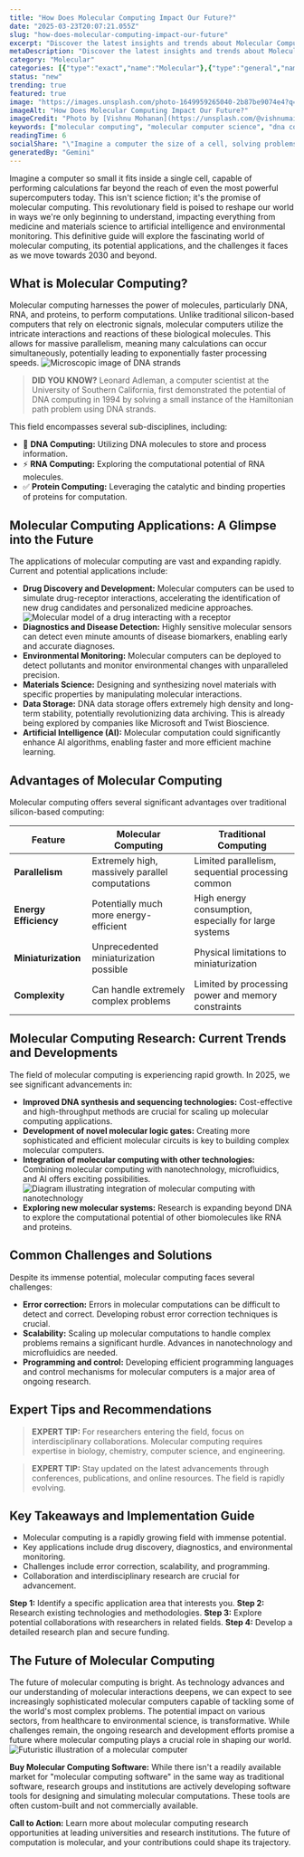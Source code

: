 ```yaml
---
title: "How Does Molecular Computing Impact Our Future?"
date: "2025-03-23T20:07:21.055Z"
slug: "how-does-molecular-computing-impact-our-future"
excerpt: "Discover the latest insights and trends about Molecular Computing. This comprehensive guide covers everything you need to know about Molecular Computing in 2025."
metaDescription: "Discover the latest insights and trends about Molecular Computing. This comprehensive guide covers everything you need to know about Molecular Computing in..."
category: "Molecular"
categories: [{"type":"exact","name":"Molecular"},{"type":"general","name":"Computer Science"},{"type":"medium","name":"Nanotechnology"},{"type":"specific","name":"DNA Computing"},{"type":"niche","name":"Aptamer-based Logic Gates"}]
status: "new"
trending: true
featured: true
image: "https://images.unsplash.com/photo-1649959265040-2b87be9074e4?q=85&w=1200&fit=max&fm=webp&auto=compress"
imageAlt: "How Does Molecular Computing Impact Our Future?"
imageCredit: "Photo by [Vishnu Mohanan](https://unsplash.com/@vishnumaiea) on Unsplash"
keywords: ["molecular computing", "molecular computer science", "dna computing", "dna nanotechnology", "molecular computation applications", "what is molecular computing", "advantages of molecular computing", "buy molecular computing software", "molecular computing research", "future of molecular computing"]
readingTime: 6
socialShare: "\"Imagine a computer the size of a cell, solving problems beyond our current technological limits. That's the breathtaking potential of molecular computing – a future far closer than you think.\""
generatedBy: "Gemini"
---
```




Imagine a computer so small it fits inside a single cell, capable of performing calculations far beyond the reach of even the most powerful supercomputers today. This isn't science fiction; it's the promise of molecular computing.  This revolutionary field is poised to reshape our world in ways we're only beginning to understand, impacting everything from medicine and materials science to artificial intelligence and environmental monitoring. This definitive guide will explore the fascinating world of molecular computing, its potential applications, and the challenges it faces as we move towards 2030 and beyond.

## What is Molecular Computing?

Molecular computing harnesses the power of molecules, particularly DNA, RNA, and proteins, to perform computations.  Unlike traditional silicon-based computers that rely on electronic signals, molecular computers utilize the intricate interactions and reactions of these biological molecules. This allows for massive parallelism, meaning many calculations can occur simultaneously, potentially leading to exponentially faster processing speeds.  ![Microscopic image of DNA strands](https://images.unsplash.com/photo-1731940579405-56812bdffda3?q=85&w=1200&fit=max&fm=webp&auto=compress)

> **DID YOU KNOW?**  Leonard Adleman, a computer scientist at the University of Southern California, first demonstrated the potential of DNA computing in 1994 by solving a small instance of the Hamiltonian path problem using DNA strands.

This field encompasses several sub-disciplines, including:

* 🔑 **DNA Computing:**  Utilizing DNA molecules to store and process information.
* ⚡ **RNA Computing:** Exploring the computational potential of RNA molecules.
* ✅ **Protein Computing:** Leveraging the catalytic and binding properties of proteins for computation.

## Molecular Computing Applications: A Glimpse into the Future

The applications of molecular computing are vast and expanding rapidly.  Current and potential applications include:

* **Drug Discovery and Development:** Molecular computers can be used to simulate drug-receptor interactions, accelerating the identification of new drug candidates and personalized medicine approaches.  ![Molecular model of a drug interacting with a receptor](https://images.unsplash.com/photo-1484807352052-23338990c6c6?q=85&w=1200&fit=max&fm=webp&auto=compress)
* **Diagnostics and Disease Detection:**  Highly sensitive molecular sensors can detect even minute amounts of disease biomarkers, enabling early and accurate diagnoses.
* **Environmental Monitoring:** Molecular computers can be deployed to detect pollutants and monitor environmental changes with unparalleled precision.
* **Materials Science:** Designing and synthesizing novel materials with specific properties by manipulating molecular interactions.
* **Data Storage:** DNA data storage offers extremely high density and long-term stability, potentially revolutionizing data archiving.  This is already being explored by companies like Microsoft and Twist Bioscience.
* **Artificial Intelligence (AI):**  Molecular computation could significantly enhance AI algorithms, enabling faster and more efficient machine learning.

## Advantages of Molecular Computing

Molecular computing offers several significant advantages over traditional silicon-based computing:

| Feature          | Molecular Computing                               | Traditional Computing                             |
|-----------------|---------------------------------------------------|-------------------------------------------------|
| **Parallelism** | Extremely high, massively parallel computations     | Limited parallelism, sequential processing common |
| **Energy Efficiency** | Potentially much more energy-efficient           | High energy consumption, especially for large systems |
| **Miniaturization** |  Unprecedented miniaturization possible          | Physical limitations to miniaturization         |
| **Complexity**   | Can handle extremely complex problems            | Limited by processing power and memory constraints |

## Molecular Computing Research: Current Trends and Developments

The field of molecular computing is experiencing rapid growth.  In 2025, we see significant advancements in:

* **Improved DNA synthesis and sequencing technologies:**  Cost-effective and high-throughput methods are crucial for scaling up molecular computing applications.
* **Development of novel molecular logic gates:**  Creating more sophisticated and efficient molecular circuits is key to building complex molecular computers.
* **Integration of molecular computing with other technologies:**  Combining molecular computing with nanotechnology, microfluidics, and AI offers exciting possibilities.  ![Diagram illustrating integration of molecular computing with nanotechnology](https://images.unsplash.com/photo-1649959265040-2b87be9074e4?q=85&w=1200&fit=max&fm=webp&auto=compress)
* **Exploring new molecular systems:**  Research is expanding beyond DNA to explore the computational potential of other biomolecules like RNA and proteins.

## Common Challenges and Solutions

Despite its immense potential, molecular computing faces several challenges:

* **Error correction:**  Errors in molecular computations can be difficult to detect and correct.  Developing robust error correction techniques is crucial.
* **Scalability:**  Scaling up molecular computations to handle complex problems remains a significant hurdle.  Advances in nanotechnology and microfluidics are needed.
* **Programming and control:**  Developing efficient programming languages and control mechanisms for molecular computers is a major area of ongoing research.

## Expert Tips and Recommendations

> **EXPERT TIP:**  For researchers entering the field, focus on interdisciplinary collaborations. Molecular computing requires expertise in biology, chemistry, computer science, and engineering.

> **EXPERT TIP:**  Stay updated on the latest advancements through conferences, publications, and online resources. The field is rapidly evolving.

## Key Takeaways and Implementation Guide

* Molecular computing is a rapidly growing field with immense potential.
* Key applications include drug discovery, diagnostics, and environmental monitoring.
* Challenges include error correction, scalability, and programming.
* Collaboration and interdisciplinary research are crucial for advancement.

**Step 1:**  Identify a specific application area that interests you.
**Step 2:**  Research existing technologies and methodologies.
**Step 3:**  Explore potential collaborations with researchers in related fields.
**Step 4:**  Develop a detailed research plan and secure funding.

## The Future of Molecular Computing

The future of molecular computing is bright. As technology advances and our understanding of molecular interactions deepens, we can expect to see increasingly sophisticated molecular computers capable of tackling some of the world's most complex problems. The potential impact on various sectors, from healthcare to environmental science, is transformative.  While challenges remain, the ongoing research and development efforts promise a future where molecular computing plays a crucial role in shaping our world.  ![Futuristic illustration of a molecular computer](https://images.unsplash.com/photo-1712245833905-5057a4245271?q=85&w=1200&fit=max&fm=webp&auto=compress)

**Buy Molecular Computing Software:** While there isn't a readily available market for "molecular computing software" in the same way as traditional software, research groups and institutions are actively developing software tools for designing and simulating molecular computations. These tools are often custom-built and not commercially available.

**Call to Action:**  Learn more about molecular computing research opportunities at leading universities and research institutions.  The future of computation is molecular, and your contributions could shape its trajectory.

